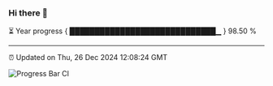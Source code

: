 ### Hi there 👋

⏳ Year progress { █████████████████████████████▁ } 98.50 %

---

⏰ Updated on Thu, 26 Dec 2024 12:08:24 GMT

![Progress Bar CI](https://github.com/liununu/liununu/workflows/Progress%20Bar%20CI/badge.svg)
